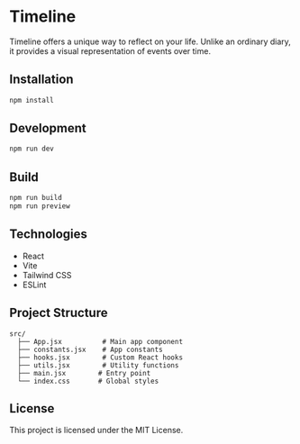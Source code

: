 # Timeline

Timeline offers a unique way to reflect on your life. Unlike an ordinary diary, it provides a visual representation of events over time.

## Installation

```bash
npm install
```

## Development

```bash
npm run dev
```

## Build

```bash
npm run build
npm run preview
```

## Technologies

- React
- Vite
- Tailwind CSS
- ESLint

## Project Structure

```
src/
  ├── App.jsx          # Main app component
  ├── constants.jsx    # App constants
  ├── hooks.jsx        # Custom React hooks
  ├── utils.jsx        # Utility functions
  ├── main.jsx        # Entry point
  └── index.css       # Global styles
```

## License

This project is licensed under the MIT License.